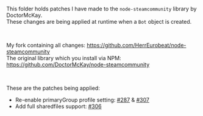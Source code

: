 This folder holds patches I have made to the `node-steamcommunity` library by DoctorMcKay.  
These changes are being applied at runtime when a `Bot` object is created.  
  
&nbsp;

My fork containing all changes: https://github.com/HerrEurobeat/node-steamcommunity  
The original library which you install via NPM: https://github.com/DoctorMcKay/node-steamcommunity  

&nbsp;

These are the patches being applied:  
- Re-enable primaryGroup profile setting: [#287](https://github.com/DoctorMcKay/node-steamcommunity/pull/287) & [#307](https://github.com/DoctorMcKay/node-steamcommunity/pull/307)  
- Add full sharedfiles support: [#306](https://github.com/DoctorMcKay/node-steamcommunity/pull/306)